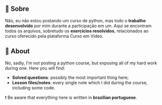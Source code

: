 ## 🐍 Sobre
 Não, eu não estou postando um curso de python, mas todo o **trabalho desenvolvido** por mim durante a participação em um. Aqui se encontram todos os arquivos, sobretudo os **exercícios resolvidos**, relacionados ao curso oferecido pela plataforma Curso em Vídeo.

## 🐍 About
No, sadly, I'm not posting a python course, but exposing all of my hard work during one. Here you will find:
* **Solved questions**: possibly the most important thing here;
* **Lesson files/notes**: every single note which I did during the course, including some code.

❗ Be aware that everything here is written in **brazilian portuguese**.
